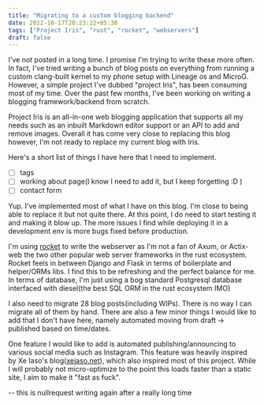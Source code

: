 ```yaml
---
title: "Migrating to a custom blogging backend"
date: 2022-10-17T20:23:22+05:30
tags: ["Project Iris", "rust", "rocket", "webservers"]
draft: false
---
```


I've not posted in a long time. I promise I'm trying to write these more often. In fact, I've tried writing a bunch of blog posts on everything from running a custom clang-built kernel to my phone setup with Lineage os and MicroG. However, a simple project I've dubbed "project Iris", has been consuming most of my time. Over the past few months, I've been working on writing a blogging framework/backend from scratch. 

Project Iris is an all-in-one web blogging application that supports all my needs such as an inbuilt Markdown editor support or an API to add and remove images. Overall it has come very close to replacing this blog however, I'm not ready to replace my current blog with Iris.

Here's a short list of things I have here that I need to implement.

- [ ] tags
- [ ] working about page(I know I need to add it, but I keep forgetting :D )
- [ ] contact form 

Yup. I've implemented most of what I have on this blog. I'm close to being able to replace it but not quite there. At this point, I do need to start testing it and making it blow up. The more issues I find while deploying it in a development env is more bugs fixed before production. 

I'm using [rocket](https://rocket.rs) to write the webserver as I'm not a fan of Axum, or Actix-web the two other popular web server frameworks in the rust ecosystem. Rocket feels in between Django and Flask in terms of boilerplate and helper/ORMs libs. I find this to be refreshing and the perfect balance for me. In terms of database, I'm just using a bog standard Postgresql database interfaced with diesel(the best SQL ORM in the rust ecosystem IMO)

I also need to migrate 28 blog posts(including WIPs). There is no way I can migrate all of them by hand. There are also a few minor things I would like to add that I don't have here, namely automated moving from draft -> published based on time/dates.

One feature I would like to add is automated publishing/announcing to various social media such as Instagram. This feature was heavily inspired by Xe Iaso's blog([xeiaso.net](https://xeisao.net)), which also inspired most of this project. While I will probably not micro-optimize to the point this loads faster than a static site, I aim to make it "fast as fuck".

-- this is nullrequest writing again after a really long time


